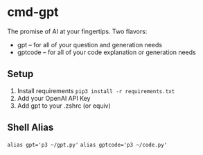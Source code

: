 # cmd-gpt

The promise of AI at your fingertips. Two flavors:

* gpt – for all of your question and generation needs
* gptcode – for all of your code explanation or generation needs

## Setup

1. Install requirements `pip3 install -r requirements.txt`
2. Add your OpenAI API Key
3. Add gpt to your .zshrc (or equiv)

## Shell Alias

`alias gpt='p3 ~/gpt.py'`
`alias gptcode='p3 ~/code.py'`